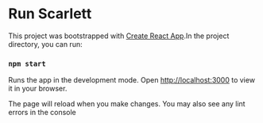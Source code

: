 # Run Scarlett

This project was bootstrapped with [Create React App](https://github.com/facebook/create-react-app).In the project directory, you can run:

### `npm start`

Runs the app in the development mode.
Open [http://localhost:3000](http://localhost:3000) to view it in your browser.

The page will reload when you make changes.
You may also see any lint errors in the console
